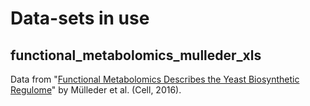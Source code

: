 # Data-sets in use

## functional_metabolomics_mulleder_xls

Data from "[Functional Metabolomics Describes the Yeast Biosynthetic Regulome](10.1016/j.cell.2016.09.007)" by Mülleder et al. (Cell, 2016).





